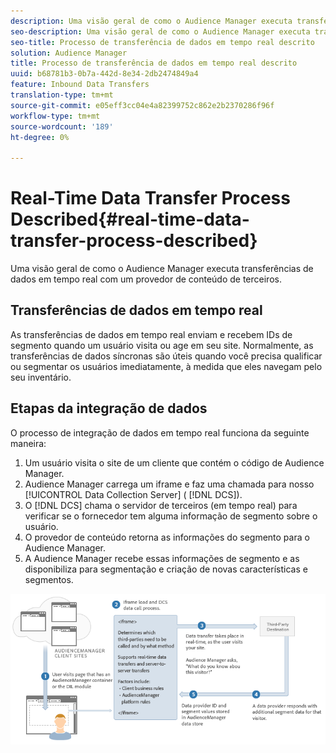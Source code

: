```yaml
---
description: Uma visão geral de como o Audience Manager executa transferências de dados em tempo real com um provedor de conteúdo de terceiros.
seo-description: Uma visão geral de como o Audience Manager executa transferências de dados em tempo real com um provedor de conteúdo de terceiros.
seo-title: Processo de transferência de dados em tempo real descrito
solution: Audience Manager
title: Processo de transferência de dados em tempo real descrito
uuid: b68781b3-0b7a-442d-8e34-2db2474849a4
feature: Inbound Data Transfers
translation-type: tm+mt
source-git-commit: e05eff3cc04e4a82399752c862e2b2370286f96f
workflow-type: tm+mt
source-wordcount: '189'
ht-degree: 0%

---
```



# Real-Time Data Transfer Process Described{#real-time-data-transfer-process-described}

Uma visão geral de como o Audience Manager executa transferências de dados em tempo real com um provedor de conteúdo de terceiros.

<!-- real-time-data-transfer-explained.xml -->

## Transferências de dados em tempo real

As transferências de dados em tempo real enviam e recebem IDs de segmento quando um usuário visita ou age em seu site. Normalmente, as transferências de dados síncronas são úteis quando você precisa qualificar ou segmentar os usuários imediatamente, à medida que eles navegam pelo seu inventário.

## Etapas da integração de dados

O processo de integração de dados em tempo real funciona da seguinte maneira:

1. Um usuário visita o site de um cliente que contém o código de Audience Manager.
1. Audience Manager carrega um iframe e faz uma chamada para nosso [!UICONTROL Data Collection Server] ( [!DNL DCS]).
1. O [!DNL DCS] chama o servidor de terceiros (em tempo real) para verificar se o fornecedor tem alguma informação de segmento sobre o usuário.
1. O provedor de conteúdo retorna as informações do segmento para o Audience Manager.
1. A Audience Manager recebe essas informações de segmento e as disponibiliza para segmentação e criação de novas características e segmentos.

![](assets/rt_reduce70.png)